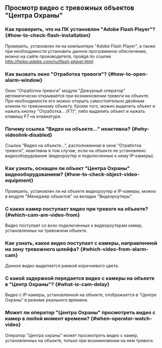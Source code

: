 ## Просмотр видео с тревожных объектов "Центра Охраны"

### Как проверить, что на ПК установлен "Adobe Flash Player"? {#how-to-check-flash-installation} 

Проверить, установлен ли на компьютере "Adobe Flash Player", а также при необходимости установить данное программное обеспечение, можно на сайте производителя, пройдя по ссылке *http://helpx.adobe.com/ru/flash-player.html*.

### Как вызвать окно "Отработка тревоги"? {#how-to-open-alarm-window} 

Окно "Отработка тревоги" модуля "Дежурный оператор" автоматически открывается при возникновении тревоги на объекте. При необходимости его можно открыть самостоятельно двойным кликом по тревожному объекту. Кроме того, можно выделить объект и нажать кнопку "Отработка… (F7)", либо выделить объект и нажать клавишу F7 на клавиатуре.

### Почему ссылка "Видео на объекте..." неактивна? {#why-videolink-disabled}

Ссылка "Видео на объекте...", расположенная в окне "Отработка тревоги", неактивна в том случае, если на объекте не установлено видеооборудование (видеороутер и подключенные к нему IP-камеры). 

### Как узнать, оснащен ли объект "Центра Охраны" видеооборудованием? {#how-to-check-object-video-equipment}

Проверить, установлен ли на объекте видеороутер и IP-камеры, можно в модуле "Менеджер объектов" на вкладке "Видеороутеры".

### С каких камер поступает видео при тревоге на объекте? {#which-cam-are-video-from} 

Видео поступает со всех подключенных к видеороутерам камер, установленных на тревожном объекте.
 
### Как узнать, какое видео поступает с камеры, направленной на зону тревожного шлейфа? {#which-video-from-alarm-cam}

Данное видео выделяется рамкой коричневого цвета.
 
### С какой задержкой передается видео с камеры на объекте в "Центр Охраны"? {#what-is-cam-delay}

Видео с IP-камеры, установленной на объекте, отображается в "Центре Охраны" в режиме реального времени.

### Может ли оператор "Центра Охраны" просмотреть видео с камер в любой момент времени? {#when-operator-watch-video}

Оператор "Центра охраны" может просмотреть видео с камер, установленных на объекте, только при возникновении на нем тревоги.
 